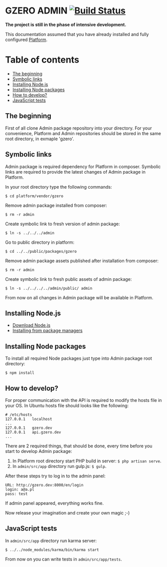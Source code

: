 GZERO ADMIN [![Build Status](https://travis-ci.org/GrupaZero/admin.svg?branch=master)](https://travis-ci.org/GrupaZero/admin)
===

**The project is still in the phase of intensive development.**

This documentation assumed that you have already installed and fully configured [Platform](https://github.com/GrupaZero/platform).

# Table of contents
* [The beginning](#the-beginning)
* [Symbolic links](#symbolic-links)
* [Installing Node.js](#installing-nodejs)
* [Installing Node packages](#installing-node-packages)
* [How to develop?](#how-to-develop)
* [JavaScript tests](#javascript-tests)

## The beginning
First of all clone Admin package repository into your directory. For your convenience, Platform and Admin repositories should be stored in the same root directory, in exmaple 'gzero'.

## Symbolic links
Admin package is required dependency for Platform in composer. Symbolic links are required to provide the latest changes of Admin package in Platform.

In your root directory type the following commands:
```
$ cd platform/vendor/gzero
```
Remove admin package installed from composer:
```
$ rm -r admin
```
Create symbolic link to fresh version of admin package:
```
$ ln -s ../../../admin
```
Go to public directory in platform:
```
$ cd ../../public/packages/gzero
```
Remove admin package assets published after installation from composer:
```
$ rm -r admin
```
Create symbolic link to fresh public assets of admin package:
```
$ ln -s ../../../../admin/public/ admin
```
From now on all changes in Admin package will be available in Platform.

## Installing Node.js
* <a href="http://nodejs.org/download" target="_blank" title="Download Node.js">Download Node.js</a>
* <a href="https://github.com/joyent/node/wiki/Installing-Node.js-via-package-manager" target="_blank" title="Installing from package managers">Installing from package managers</a>

## Installing Node packages
To install all required Node packages just type into Admin package root directory:
```
$ npm install
```

## How to develop?
For proper communication with the API is required to modify the hosts file in your OS.
In Ubuntu hosts file should looks like the following:
```
# /etc/hosts
127.0.0.1	localhost
...
127.0.0.1	gzero.dev
127.0.0.1	api.gzero.dev
...
```

There are 2 required things, that should be done, every time before you start to develop Admin package:

1. In Platform root directory start PHP build in server: `$ php artisan serve`.
2. In `admin/src/app` directory run gulp.js: `$ gulp`.

After these steps try to log in to the admin panel:
```
URL: http://gzero.dev:8000/en/login
login: a@a.pl
pass: test
```

If admin panel appeared, everything works fine.

Now release your imagination and create your own magic ;-)

## JavaScript tests
In `admin/src/app` directory run karma server:
```
$ ../../node_modules/karma/bin/karma start
```
From now on you can write tests in `admin/src/app/tests`.
